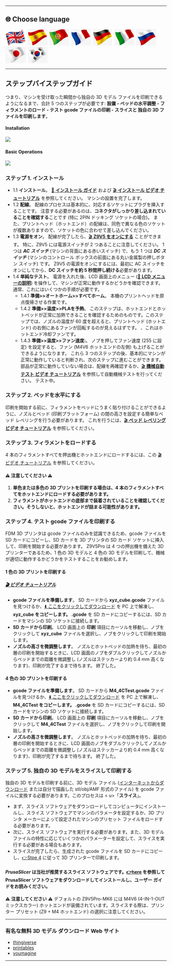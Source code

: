 [LCD_MENU]: https://github.com/ZONESTAR3D/Z9/tree/main/Z9V5/Z9V5-MK6/LCDMENU_Description.md
[PRUSA_SLICER]: https://github.com/ZONESTAR3D/Slicing-Guide/tree/master/PrusaSlicer
[VIDEO_POWERON]: https://github.com/ZONESTAR3D/Z9/assets/29502731/02fa8e57-a292-4aa5-bb7b-eaa703e3fc1b
[VIDEO_BEDLEVEL]: https://youtu.be/jNf98S0u2VQ
[VIDEO_LOADFILAMENT]: https://youtu.be/1rr4dXRxKc4
[VIDEO_PRINT1C]: https://youtu.be/NbVy8NjKt_s

----
## <a id="choose-language">:globe_with_meridians: Choose language </a>
[![](../lanpic/EN.png)](./step_by_step.md)
[![](../lanpic/ES.png)](./step_by_step-es.md)
[![](../lanpic/PT.png)](./step_by_step-pt.md)
[![](../lanpic/FR.png)](./step_by_step-fr.md)
[![](../lanpic/DE.png)](./step_by_step-de.md)
[![](../lanpic/IT.png)](./step_by_step-it.md)
[![](../lanpic/RU.png)](./step_by_step-ru.md)
[![](../lanpic/JP.png)](./step_by_step-jp.md)
[![](../lanpic/KR.png)](./step_by_step-kr.md)

----
## ステップバイステップガイド
つまり、マシンを受け取った瞬間から独自の 3D モデル ファイルを印刷できるようになるまで、合計 5 つのステップが必要です: **設置 - ベッドの水平調整 - フィラメントのロード - テスト gcode ファイルの印刷 - スライスと 独自の 3D ファイルを印刷します**。
#### Installation
[![](https://img.youtube.com/vi/pdr8nLl3T3w/0.jpg)](https://www.youtube.com/watch?v=pdr8nLl3T3w)
#### Basic Operations
[![](https://img.youtube.com/vi/GrCOZ4ADHeA/0.jpg)](https://www.youtube.com/watch?v=GrCOZ4ADHeA)

### <a id ="a1">ステップ 1. インストール</a>
- 1.1 **インストール**。 [:book: **インストール ガイド**](./1.installation/installation.md) および [:clapper: **インストール ビデオ チュートリアル**](https://youtu.be/pdr8nLl3T3w) を参照してください。 マシンの設置を完了します。
- 1.2 **配線**。 配線のプロセスは基本的に、対応するソケットにプラグを挿入することです。 注意する必要があるのは、**コネクタがしっかり差し込まれていることを確認する**ことです (特に 2PIN ドッキング ソケットの場合)。 また、プリントヘッド（ホットエンド）の配線は、同色で異なる色のソケットが複数ありますので、ソケットの色に合わせて差し込んでください。
- 1.3 **電源をオン**。 配線が完了したら、[:clapper: **Z9V5 をオンにする**][VIDEO_POWERON] ことができます。 特に、Z9V5 には電源スイッチが 2 つあることに注意してください。 1 つは ***AC スイッチ*** (マシンの背面にある赤いスイッチ) で、もう 1 つは ***DC スイッチ*** (マシンのコントロール ボックスの前面にある丸い金属製の押しボタン スイッチ) です。 Z9V5 の電源をオンにするには、最初に AC スイッチをオンにしてから、**DC スイッチを約 5 秒間押し続ける**必要があります。
- 1.4 **単純なテスト**。 電源を入れた後、LCD 画面上のメニュー ([:book: **LCD メニューの説明**](./2.Operation/LCDMENU_Description.md)) を操作して、マシンが正常に動作するかどうかを確認できます。 通常、これにはいくつかの手順が必要です。
   - 1.4.1 **準備>>オートホーム>>すべてホーム**。 本機のプリントヘッドを原点復帰させる作業です。
   - 1.4.2 **準備>>温度>>PLAを予熱**。 このステップは、ホットエンドとホットベッドが正常に加熱できることを確認するためのものです。このステップでは、ノズルの温度が 60 度を超えると、プリントヘッド (ホットエンド) の右側にあるファンが回転するのが見えるはずです。 、これはホットエンド冷却ファンです。
   - 1.4.3 **準備>>温度>>ファン速度:**。 ノブを押してファン速度 (255 に設定) を設定すると、ファン (M4V6 ホットエンドの左側) も上げることができるようになります。
   これら 3 つのステップの後、基本的にマシンが正常に動作していると判断され、次のステップに進むことができます。 部品が正常に動作していない場合は、配線を再確認するか、[:clapper: **機械自動テスト ビデオ チュートリアル**](https://youtu.be/Mf92BlmKA0A) を参照して自動機械テストを行ってください。 テスト中。

### <a id ="a2">ステップ 2. ベッドを水平にする</a>
印刷を開始する前に、フィラメントをベッドにうまく貼り付けることができるように、ノズルとベッド (印刷プラットフォーム) の間の高さを設定する簡単なベッド レベリングを行う必要があります。 これを行うには、[:clapper: **ベッド レベリング ビデオ チュートリアル**][VIDEO_BEDLEVEL] を参照してください。

### <a id ="a3">ステップ 3. フィラメントをロードする</a>
4 本のフィラメントすべてを押出機とホットエンドにロードするには、この [:clapper: ビデオ チュートリアル][VIDEO_LOADFILAMENT] を参照してください。
#### :warning: 注意してください :warning:
1. **単色または多色の 3D プリントを印刷する場合は、4 本のフィラメントすべてをホットエンドにロードする必要があります。**
2. **フィラメントがホットエンドの底部まで装着されていることを確認してください。そうしないと、ホットエンドが詰まる可能性があります。**


### <a id ="a4">ステップ 4. テスト gcode ファイルを印刷する</a>
FDM 3D プリンタは gcode ファイルのみを認識できるため、gcode ファイルを SD カードにコピーし、SD カードを 3D プリンタの SD カード ソケットに挿入して、印刷を開始する必要があります。
Z9V5Pro は 4 つの押出機を備えた 3D プリンターであるため、1 色の 3D モデルと 4 色の 3D モデルを印刷して、機械が適切に動作するかどうかをテストすることをお勧めします。
#### 1 色の 3D プリントを印刷する
##### [:clapper: ビデオ チュートリアル][VIDEO_PRINT1C]
- **gcode ファイルを準備します**。 SD カードから **xyz_cube.gcode** ファイルを見つけるか、[:arrow_down: ここをクリックしてダウンロード](./3.Test_gcode/xyz_cube.zip) を PC 上で解凍し、**xyz_cube をコピーします。 .gcode** を SD カードにコピーするには、SD カードをマシンの SD ソケットに接続します。
- **SD カードから印刷**。 LCD 画面上の **印刷** 項目にカーソルを移動し、ノブをクリックして **xyz_cube** ファイルを選択し、ノブをクリックして印刷を開始します。
- **ノズルの高さを微調整します**。 ノズルとホットベッドの加熱を待ち、最初の層の印刷を開始するときに、LCD 画面のノブをダブルクリックしてノズルからベッドまでの距離を微調整し (ノズルはステッカーより約 0.4 mm 高くなります)、印刷が完了するまで待ちます。 終了した。
#### 4 色の 3D プリントを印刷する
- **gcode ファイルを準備します**。 SD カードから **M4_4CTest.gcode** ファイルを見つけるか、[:arrow_down: ここをクリックしてダウンロード](./3.Test_gcode/M4_4CTest.zip) を PC 上で解凍し、**M4_4CTest をコピーします。 .gcode** を SD カードにコピーするには、SD カードをマシンの SD ソケットに接続します。
- **SD カードから印刷**。 LCD 画面上の **印刷** 項目にカーソルを移動し、ノブをクリックして **M4_4CTest** ファイルを選択し、ノブをクリックして印刷を開始します。
- **ノズルの高さを微調整します**。 ノズルとホットベッドの加熱を待ち、最初の層の印刷を開始するときに、LCD 画面のノブをダブルクリックしてノズルからベッドまでの距離を微調整し (ノズルはステッカーより約 0.4 mm 高くなります)、印刷が完了するまで待ちます。 終了した。

### <a id ="a5">ステップ 5. 独自の 3D モデルをスライスして印刷する</a>
独自の 3D モデルを印刷する前に、3D モデル ファイル ([インターネットからダウンロード](#a6) または自分で描画した stl/obj/AMF 形式のファイル) を gcode ファイルに変換する必要があります。このプロセスは < u>「**スライス**」</u>。
- まず、スライス ソフトウェアをダウンロードしてコンピュータにインストールし、スライス ソフトウェアでマシンのパラメータを設定するか、3D プリンタ メーカーによって設定されたマシンのプリセット ファイルをロードする必要があります。
- 次に、スライス ソフトウェアを実行する必要があります。また、3D モデル ファイルの特性に応じていくつかのパラメーターを設定して、スライスを実行する必要がある場合もあります。
- スライスが完了したら、生成された gcode ファイルを SD カードにコピーし、[:point_right:Stpe 4](#a4) に従って 3D プリンターで印刷します。
#### *PrusaSlicer* は当社が推奨するスライス ソフトウェアです。[:point_right:here][PRUSA_SLICER] を参照して PrusaSlicer ソフトウェアをダウンロードしてインストールし、ユーザー ガイドをお読みください。
:warning: **注意してください** :warning:
デフォルトの Z9V5Pro-MK6 には M4V6 (4-IN-1-OUT ミックスカラー) ホットエンドが装備されています。スライスする際は、プリンター プリセット (Z9 + M4 ホットエンド) の選択に注意してください。

----
### <a id ="a6">有名な無料 3D モデル ダウンロード Web サイト</a>
- [thingiverse](https://www.thingiverse.com/)  
- [printables](https://www.printables.com/)  
- [youmagine](https://www.youmagine.com/)   

----